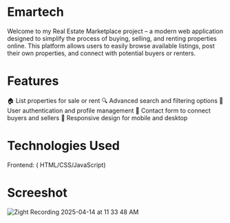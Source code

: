 # Emartech
Welcome to my Real Estate Marketplace project – a modern web application designed to simplify the process of buying, selling, and renting properties online. This platform allows users to easily browse available listings, post their own properties, and connect with potential buyers or renters.

# Features
🏠 List properties for sale or rent
🔍 Advanced search and filtering options
🧑 User authentication and profile management
💬 Contact form to connect buyers and sellers
📱 Responsive design for mobile and desktop

# Technologies Used
Frontend: ( HTML/CSS/JavaScript)

# Screeshot

![Zight Recording 2025-04-14 at 11 33 48 AM](https://github.com/user-attachments/assets/b04d0404-1d55-4d74-bea9-5bf9fdedcfdc)
